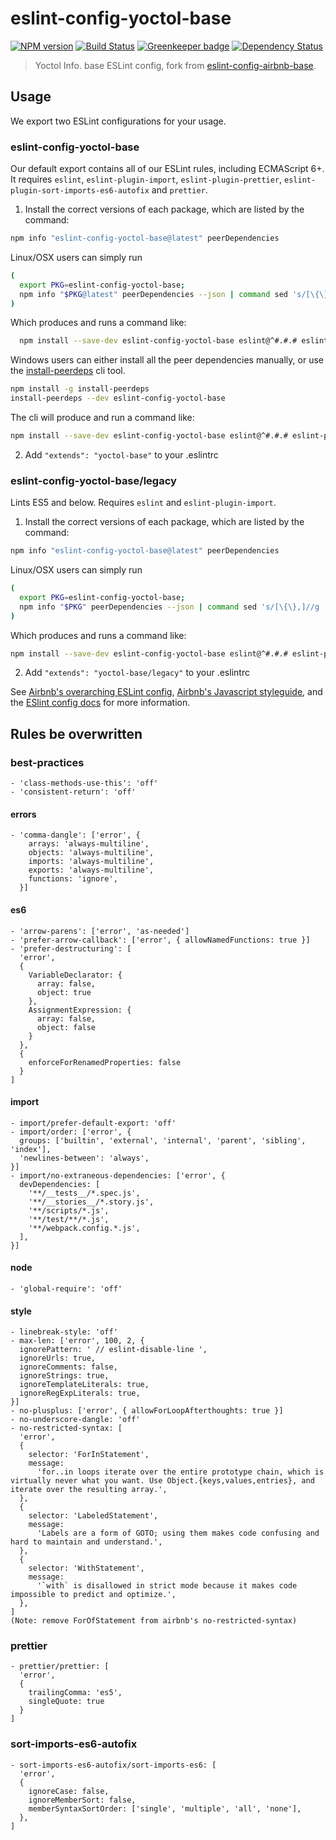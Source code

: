 # eslint-config-yoctol-base

[![NPM version][npm-image]][npm-url]
[![Build Status][travis-image]][travis-url]
[![Greenkeeper badge](https://badges.greenkeeper.io/Yoctol/eslint-config-yoctol-base.svg)](https://greenkeeper.io/)
[![Dependency Status][david_img]][david_site]

> Yoctol Info. base ESLint config, fork from [eslint-config-airbnb-base](https://github.com/airbnb/javascript/tree/master/packages/eslint-config-airbnb-base).

## Usage

We export two ESLint configurations for your usage.

### eslint-config-yoctol-base

Our default export contains all of our ESLint rules, including ECMAScript 6+. It requires `eslint`, `eslint-plugin-import`, `eslint-plugin-prettier`, `eslint-plugin-sort-imports-es6-autofix` and `prettier`.

1. Install the correct versions of each package, which are listed by the command:

```sh
npm info "eslint-config-yoctol-base@latest" peerDependencies
```

Linux/OSX users can simply run

```sh
(
  export PKG=eslint-config-yoctol-base;
  npm info "$PKG@latest" peerDependencies --json | command sed 's/[\{\},]//g ; s/: /@/g' | xargs npm install --save-dev "$PKG@latest"
)
```

Which produces and runs a command like:

```sh
  npm install --save-dev eslint-config-yoctol-base eslint@^#.#.# eslint-plugin-import@^#.#.# eslint-plugin-prettier@^#.#.# eslint-plugin-sort-imports-es6-autofix@^#.#.#
```

Windows users can either install all the peer dependencies manually, or use the [install-peerdeps](https://github.com/nathanhleung/install-peerdeps) cli tool.

```sh
npm install -g install-peerdeps
install-peerdeps --dev eslint-config-yoctol-base
```

The cli will produce and run a command like:

```sh
npm install --save-dev eslint-config-yoctol-base eslint@^#.#.# eslint-plugin-import@^#.#.# eslint-plugin-prettier@^#.#.# eslint-plugin-sort-imports-es6-autofix@^#.#.#
```

2. Add `"extends": "yoctol-base"` to your .eslintrc

### eslint-config-yoctol-base/legacy

Lints ES5 and below. Requires `eslint` and `eslint-plugin-import`.

1. Install the correct versions of each package, which are listed by the command:

```sh
npm info "eslint-config-yoctol-base@latest" peerDependencies
```

Linux/OSX users can simply run

```sh
(
  export PKG=eslint-config-yoctol-base;
  npm info "$PKG" peerDependencies --json | command sed 's/[\{\},]//g ; s/: /@/g' | xargs npm install --save-dev "$PKG"
)
```

Which produces and runs a command like:

```sh
npm install --save-dev eslint-config-yoctol-base eslint@^#.#.# eslint-plugin-import@^#.#.# eslint-plugin-prettier@^#.#.# eslint-plugin-sort-imports-es6-autofix@^#.#.#
```

2. Add `"extends": "yoctol-base/legacy"` to your .eslintrc

See [Airbnb's overarching ESLint config](https://npmjs.com/eslint-config-airbnb), [Airbnb's Javascript styleguide](https://github.com/airbnb/javascript), and the [ESlint config docs](http://eslint.org/docs/user-guide/configuring#extending-configuration-files) for more information.

## Rules be overwritten

### best-practices

```
- 'class-methods-use-this': 'off'
- 'consistent-return': 'off'
```

#### errors

```
- 'comma-dangle': ['error', {
    arrays: 'always-multiline',
    objects: 'always-multiline',
    imports: 'always-multiline',
    exports: 'always-multiline',
    functions: 'ignore',
  }]
```

#### es6

```
- 'arrow-parens': ['error', 'as-needed']
- 'prefer-arrow-callback': ['error', { allowNamedFunctions: true }]
- 'prefer-destructuring': [
  'error',
  {
    VariableDeclarator: {
      array: false,
      object: true
    },
    AssignmentExpression: {
      array: false,
      object: false
    }
  },
  {
    enforceForRenamedProperties: false
  }
]
```

#### import

```
- import/prefer-default-export: 'off'
- import/order: ['error', {
  groups: ['builtin', 'external', 'internal', 'parent', 'sibling', 'index'],
  'newlines-between': 'always',
}]
- import/no-extraneous-dependencies: ['error', {
  devDependencies: [
    '**/__tests__/*.spec.js',
    '**/__stories__/*.story.js',
    '**/scripts/*.js',
    '**/test/**/*.js',
    '**/webpack.config.*.js',
  ],
}]
```

#### node

```
- 'global-require': 'off'
```

#### style

```
- linebreak-style: 'off'
- max-len: ['error', 100, 2, {
  ignorePattern: ' // eslint-disable-line ',
  ignoreUrls: true,
  ignoreComments: false,
  ignoreStrings: true,
  ignoreTemplateLiterals: true,
  ignoreRegExpLiterals: true,
}]
- no-plusplus: ['error', { allowForLoopAfterthoughts: true }]
- no-underscore-dangle: 'off'
- no-restricted-syntax: [
  'error',
  {
    selector: 'ForInStatement',
    message:
      'for..in loops iterate over the entire prototype chain, which is virtually never what you want. Use Object.{keys,values,entries}, and iterate over the resulting array.',
  },
  {
    selector: 'LabeledStatement',
    message:
      'Labels are a form of GOTO; using them makes code confusing and hard to maintain and understand.',
  },
  {
    selector: 'WithStatement',
    message:
      '`with` is disallowed in strict mode because it makes code impossible to predict and optimize.',
  },
]
(Note: remove ForOfStatement from airbnb's no-restricted-syntax)
```

### prettier

```
- prettier/prettier: [
  'error',
  {
    trailingComma: 'es5',
    singleQuote: true
  }
]
```

### sort-imports-es6-autofix

```
- sort-imports-es6-autofix/sort-imports-es6: [
  'error',
  {
    ignoreCase: false,
    ignoreMemberSort: false,
    memberSyntaxSortOrder: ['single', 'multiple', 'all', 'none'],
  },
]
```

[npm-image]: https://badge.fury.io/js/eslint-config-yoctol-base.svg
[npm-url]: https://npmjs.org/package/eslint-config-yoctol-base
[travis-image]: https://travis-ci.org/Yoctol/eslint-config-yoctol-base.svg
[travis-url]: https://travis-ci.org/Yoctol/eslint-config-yoctol-base
[david_img]: https://david-dm.org/Yoctol/eslint-config-yoctol-base.svg
[david_site]: https://david-dm.org/Yoctol/eslint-config-yoctol-base
